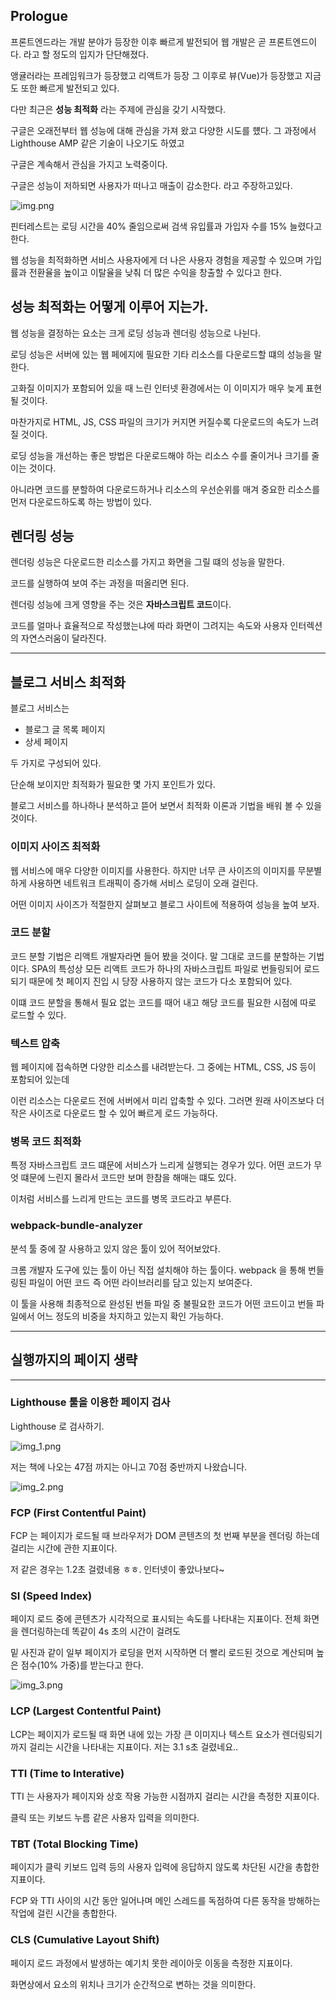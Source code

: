 ## Prologue

프론트엔드라는 개발 분야가 등장한 이후 빠르게 발전되어 웹 개발은 곧 프론트엔드이다. 라고 할 정도의 입지가 단단해졌다.

앵귤러라는 프레임워크가 등장했고 리액트가 등장 그 이후로 뷰(Vue)가 등장했고 지금도 또한 빠르게 발전되고 있다.

다만 최근은 **성능 최적화** 라는 주제에 관심을 갖기 시작했다.

구글은 오래전부터 웹 성능에 대해 관심을 가져 왔고 다양한 시도를 헀다.
그 과정에서 Lighthouse AMP 같은 기술이 나오기도 하였고

구글은 계속해서 관심을 가지고 노력중이다.

구글은 성능이 저하되면 사용자가 떠나고 매출이 감소한다. 라고 주장하고있다.

![img.png](img.png)

핀터레스트는 로딩 시간을 40% 줄임으로써 검색 유입률과 가입자 수를 15% 늘렸다고 한다.

웹 성능을 최적화하면 서비스 사용자에게 더 나은 사용자 경험을 제공할 수 있으며 가입률과 전환율을 높이고 이탈율을 낮춰 더 많은 수익을 창출할 수 있다고 한다.


## 성능 최적화는 어떻게 이루어 지는가.

웹 성능을 결정하는 요소는 크게 로딩 성능과 렌더링 성능으로 나뉜다.

로딩 성능은 서버에 있는 웹 페에지에 필요한 기타 리소스를 다운로드할 떄의 성능을 말한다.

고화질 이미지가 포함되어 있을 때 느린 인터넷 환경에서는 이 이미지가 매우 늦게 표현될 것이다.

마찬가지로 HTML, JS, CSS 파일의 크기가 커지면 커질수록 다운로드의 속도가 느려질 것이다.

로딩 성능을 개선하는 좋은 방법은 다운로드해야 하는 리소스 수를 줄이거나 크기를 줄이는 것이다.

아니라면 코드를 분할하여 다운로드하거나 리소스의 우선순위를 매겨 중요한 리소스를 먼저 다운로드하도록 하는 방법이 있다.

## 렌더링 성능

렌더링 성능은 다운로드한 리소스를 가지고 화면을 그릴 떄의 성능을 말한다.

코드를 실행하여 보여 주는 과정을 떠올리면 된다.

렌더링 성능에 크게 영향을 주는 것은 **자바스크립트 코드**이다.

코드를 얼마나 효율적으로 작성했는냐에 따라 화면이 그려지는 속도와 사용자 인터렉션의 자연스러움이 달라진다.

---

## 블로그 서비스 최적화

블로그 서비스는

- 블로그 글 목록 페이지
- 상세 페이지

두 가지로 구성되어 있다.

단순해 보이지만 최적화가 필요한 몇 가지 포인트가 있다.

블로그 서비스를 하나하나 분석하고 뜯어 보면서 최적화 이론과 기법을 배워 볼 수 있을 것이다.

### 이미지 사이즈 최적화

웹 서비스에 매우 다양한 이미지를 사용한다. 하지만 너무 큰 사이즈의 이미지를 무분별하게 사용하면 네트워크 트래픽이 증가해 서비스 로딩이 오래 걸린다.

어떤 이미지 사이즈가 적절한지 살펴보고 블로그 사이트에 적용하여 성능을 높여 보자.

### 코드 분할

코드 분할 기법은 리액트 개발자라면 들어 봤을 것이다. 말 그대로 코드를 분할하는 기법이다. SPA의 특성상
모든 리액트 코드가 하나의 자바스크립트 파일로 번들링되어 로드되기 때문에 첫 페이지 진입 시 당장 사용하지 않는 코드가 다소 포함되어 있다.

이떄 코드 분할을 통해서 필요 없는 코드를 때어 내고 해당 코드를 필요한 시점에 따로 로드할 수 있다.

### 텍스트 압축

웹 페이지에 접속하면 다양한 리소스를 내려받는다. 그 중에는 HTML, CSS, JS 등이 포함되어 있는데

이런 리소스는 다운로드 전에 서버에서 미리 압축할 수 있다. 그러면 원래 사이즈보다 더 작은 사이즈로 다운로드 할 수 있어 빠르게 로드 가능하다.

### 병목 코드 최적화

특정 자바스크립트 코드 떄문에 서비스가 느리게 실행되는 경우가 있다. 어떤 코드가 무엇 떄문에 느린지 몰라서 코드만 보며 한참을 해매는 떄도 있다.

이처럼 서비스를 느리게 만드는 코드를 병목 코드라고 부른다.

### webpack-bundle-analyzer

분석 툴 중에 잘 사용하고 있지 않은 툴이 있어 적어보았다.

크롬 개발자 도구에 있는 툴이 아닌 직접 설치해야 하는 툴이다. webpack 을 통해 번들링된 파일이 어떤 코드 즉 어떤 라이브러리를 담고 있는지 보여준다.

이 툴을 사용해 최종적으로 완성된 번들 파일 중 불필요한 코드가 어떤 코드이고 번들 파일에서 어느 정도의 비중을 차지하고 있는지 확인 가능하다.

--------

## 실행까지의 페이지 생략

----

### Lighthouse 툴을 이용한 페이지 검사

Lighthouse 로 검사하기.

![img_1.png](img_1.png)

저는 책에 나오는 47점 까지는 아니고 70점 중반까지 나왔습니다.

![img_2.png](img_2.png)

### FCP (First Contentful Paint)

FCP 는 페이지가 로드될 때 브라우저가 DOM 콘텐츠의 첫 번째 부분을 렌더링 하는데 걸리는 시간에 관한 지표이다.

저 같은 경우는 1.2초 걸렸네용 ㅎㅎ. 인터넷이 좋았나보다~

### SI (Speed Index)

페이지 로드 중에 콘텐츠가 시각적으로 표시되는 속도를 나타내는 지표이다.
전체 화면을 렌더링하는데 똑같이 4s 초의 시간이 걸려도

밑 사진과 같이 일부 페이지가 로딩을 먼저 시작하면 더 빨리 로드된 것으로 계산되며 높은 점수(10% 가중)를 받는다고 한다.

![img_3.png](img_3.png)


### LCP (Largest Contentful Paint)

LCP는 페이지가 로드될 때 화면 내에 있는 가장 큰 이미지나 텍스트 요소가 렌더링되기까지 걸리는 시간을 나타내는 지표이다.
저는 3.1 s초 걸렸네요..

### TTI (Time to Interative)

TTI 는 사용자가 페이지와 상호 작용 가능한 시점까지 걸리는 시간을 측정한 지표이다.

클릭 또는 키보드 누름 같은 사용자 입력을 의미한다.

### TBT (Total Blocking Time)

페이지가 클릭 키보드 입력 등의 사용자 입력에 응답하지 않도록 차단된 시간을 총합한 지표이다.

FCP 와 TTI 사이의 시간 동안 일어나며 메인 스레드를 독점하여 다른 동작을 방해하는 작업에 걸린 시간을 총합한다.

### CLS (Cumulative Layout Shift)

페이지 로드 과정에서 발생하는 예기치 못한 레이아웃 이동을 측정한 지표이다.

화면상에서 요소의 위치나 크기가 순간적으로 변하는 것을 의미한다.
